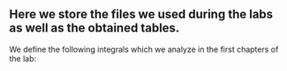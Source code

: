 ## Here we store the files we used during the labs as well as the obtained tables.

We define the following integrals which we analyze in the first chapters of the lab: 
